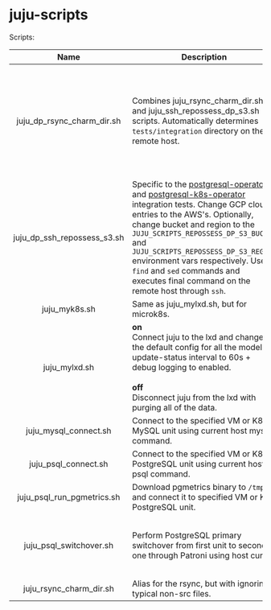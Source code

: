 # juju-scripts

Scripts:

|            Name             | Description                                                                                                                                                                                                                                                                                                                                                                                                                                                                                  | Parameters                                                                                                  | Usage example                                                                                                                                                                                      |
|:---------------------------:|----------------------------------------------------------------------------------------------------------------------------------------------------------------------------------------------------------------------------------------------------------------------------------------------------------------------------------------------------------------------------------------------------------------------------------------------------------------------------------------------|-------------------------------------------------------------------------------------------------------------|----------------------------------------------------------------------------------------------------------------------------------------------------------------------------------------------------|
| juju_dp_rsync_charm_dir.sh  | Combines juju_rsync_charm_dir.sh and juju_ssh_repossess_dp_s3.sh scripts. Automatically determines `tests/integration` directory on the remote host.                                                                                                                                                                                                                                                                                                                                         | 1: directory on current host to upload<br/><br/>2: remote ssh host<br/><br/>3: remote host upload directory | `juju_dp_rsync_charm_dir.sh $PWD lawson Work/Canonical`                                                                                                                                            |
| juju_dp_ssh_repossess_s3.sh | Specific to the [postgresql-operator](https://github.com/canonical/postgresql-operator) and [postgresql-k8s-operator](https://github.com/canonical/postgresql-k8s-operator) integration tests. Change GCP cloud entries to the AWS's. Optionally, change bucket and region to the `JUJU_SCRIPTS_REPOSSESS_DP_S3_BUCKET` and `JUJU_SCRIPTS_REPOSSESS_DP_S3_REGION` environment vars respectively. Uses `find` and `sed` commands and executes final command on the remote host through `ssh`. | 1: remote ssh host<br/><br/>2: directory to recursively process source files within on the remote host      | `JUJU_SCRIPTS_REPOSSESS_DP_S3_BUCKET="v-tarasenko" JUJU_SCRIPTS_REPOSSESS_DP_S3_REGION="eu-central-1" juju_dp_ssh_repossess_s3.sh lawson Work/Canonical/postgresql-k8s-operator/tests/integration` |
|        juju_myk8s.sh        | Same as juju_mylxd.sh, but for microk8s.                                                                                                                                                                                                                                                                                                                                                                                                                                                     | on / off                                                                                                    | `juju_myk8s.sh off`                                                                                                                                                                                |
|        juju_mylxd.sh        | **on**<br/>Connect juju to the lxd and change the default config for all the models: update-status interval to 60s + debug logging to enabled.<br/><br/>**off**<br/>Disconnect juju from the lxd with purging all of the data.                                                                                                                                                                                                                                                               | on / off                                                                                                    | `juju_mylxd.sh on`                                                                                                                                                                                 |
|    juju_mysql_connect.sh    | Connect to the specified VM or K8s MySQL unit using current host mysql command.                                                                                                                                                                                                                                                                                                                                                                                                              | unit with numeric identifier                                                                                | `juju_mysql_connect.sh mysql/0`                                                                                                                                                                    |
|    juju_psql_connect.sh     | Connect to the specified VM or K8s PostgreSQL unit using current host psql command.                                                                                                                                                                                                                                                                                                                                                                                                          | unit with numeric identifier                                                                                | `juju_psql_connect.sh postgresql/0`                                                                                                                                                                |
| juju_psql_run_pgmetrics.sh  | Download pgmetrics binary to `/tmp` and connect it to specified VM or K8s PostgreSQL unit.                                                                                                                                                                                                                                                                                                                                                                                                   | unit with numeric identifier                                                                                | `juju_psql_run_pgmetrics.sh postgresql-k8s/0`                                                                                                                                                      |
|   juju_psql_switchover.sh   | Perform PostgreSQL primary switchover from first unit to second one through Patroni using host curl.                                                                                                                                                                                                                                                                                                                                                                                         | 1: primary unit<br/><br/>2: candidate unit                                                                  | `juju_psql_switchover.sh postgresql/0 postgresql/1`                                                                                                                                                |
|   juju_rsync_charm_dir.sh   | Alias for the rsync, but with ignoring typical non-src files.                                                                                                                                                                                                                                                                                                                                                                                                                                | [rsync quick guide](https://www.redhat.com/sysadmin/sync-rsync)                                             | `juju_rsync_charm_dir.sh $PWD lawson:Work/Canonical`                                                                                                                                               |
